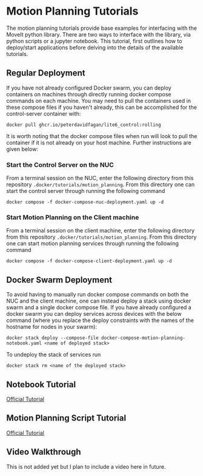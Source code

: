 # Motion Planning Tutorials
The motion planning tutorials provide base examples for interfacing with the MoveIt python library. There are two ways to interface with the library, via python scripts or a jupyter notebook. This tutorial, first outlines how to deploy/start applications before delving into the details of the available tutorials.

## Regular Deployment

If you have not already configured Docker swarm, you can deploy containers on machines through directly running docker compose commands on each machine. You may need to pull the containers used in these compose files if you haven't already, this can be accomplished for the control-server container with:

```
docker pull ghcr.io/peterdavidfagan/lite6_control:rolling
```

It is worth noting that the docker compose files when run will look to pull the container if it is not already on your host machine. Further instructions are given below:

### Start the Control Server on the NUC
From a terminal session on the NUC, enter the following directory from this repository `.docker/tutorials/motion_planning`. From this directory one can start the control server through running the following command

```
docker compose -f docker-compose-nuc-deployment.yaml up -d
```


### Start Motion Planning on the Client machine
From a terminal session on the client machine, enter the following directory from this repository `.docker/tutorials/motion_planning`. From this directory one can start motion planning services through running the following command

```
docker compose -f docker-compose-client-deployment.yaml up -d
```

## Docker Swarm Deployment

To avoid having to manually run docker compose commands on both the NUC and the client machine, one can instead deploy a stack using docker swarm and a single docker compose file. If you have already configured a docker swarm you can deploy services across devices with the below command (where you replace the deploy constraints with the names of the hostname for nodes in your swarm):

```
docker stack deploy --compose-file docker-compose-motion-planning-notebook.yaml <name of deployed stack>
```

To undeploy the stack of services run 

```
docker stack rm <name of the deployed stack>
```

## Notebook Tutorial
[Official Tutorial](https://moveit.picknik.ai/main/doc/examples/jupyter_notebook_prototyping/jupyter_notebook_prototyping_tutorial.html)

## Motion Planning Script Tutorial
[Official Tutorial](https://moveit.picknik.ai/main/doc/examples/motion_planning_python_api/motion_planning_python_api_tutorial.html)

## Video Walkthrough

This is not added yet but I plan to include a video here in future.
